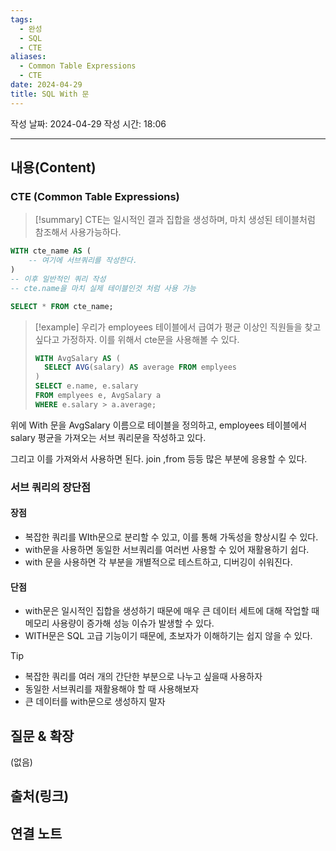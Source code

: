 ```yaml
---
tags:
  - 완성
  - SQL
  - CTE
aliases:
  - Common Table Expressions
  - CTE
date: 2024-04-29
title: SQL With 문
---
```

작성 날짜: 2024-04-29
작성 시간: 18:06


----
## 내용(Content)


### CTE (Common Table Expressions)

>[!summary]
>CTE는 일시적인 결과 집합을 생성하며, 마치 생성된 테이블처럼 참조해서 사용가능하다.

```sql
WITH cte_name AS (
	-- 여기에 서브쿼리를 작성한다.
)
-- 이후 일반적인 쿼리 작성
-- cte.name을 마치 실제 테이블인것 처럼 사용 가능

SELECT * FROM cte_name;
```

>[!example]
>우리가 employees 테이블에서 급여가 평균 이상인 직원들을 찾고 싶다고 가정하자. 이를 위해서 cte문을 사용해볼 수 있다.
>```SQL
>WITH AvgSalary AS (
>	SELECT AVG(salary) AS average FROM emplyees
>)
>SELECT e.name, e.salary
>FROM emplyees e, AvgSalary a
>WHERE e.salary > a.average;
>```

위에 With 문을 AvgSalary 이름으로 테이블을 정의하고, employees 테이블에서 salary 평균을 가져오는 서브 쿼리문을 작성하고 있다. 

그리고 이를 가져와서 사용하면 된다. join ,from 등등 많은 부분에 응용할 수 있다.

### 서브 쿼리의 장단점

#### 장점

- 복잡한 쿼리를 WIth문으로 분리할 수 있고, 이를 통해 가독성을 향상시킬 수 있다.
- with문을 사용하면 동일한 서브쿼리를 여러번 사용할 수 있어 재활용하기 쉽다.
- with 문을 사용하면 각 부분을 개별적으로 테스트하고, 디버깅이 쉬워진다.

#### 단점

- with문은 일시적인 집합을 생성하기 때문에 매우 큰 데이터 세트에 대해 작업할 때 메모리 사용량이 증가해 성능 이슈가 발생할 수 있다.
- WITH문은 SQL 고급 기능이기 때문에, 초보자가 이해하기는 쉽지 않을 수 있다.

>[!tip]
>- 복잡한 쿼리를 여러 개의 간단한 부분으로 나누고 싶을때 사용하자
>- 동일한 서브쿼리를 재활용해야 할 때 사용해보자
>- 큰 데이터를 with문으로 생성하지 말자

## 질문 & 확장

(없음)

## 출처(링크)


## 연결 노트










